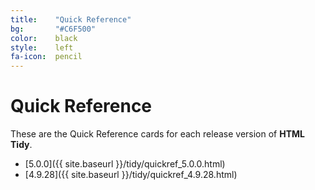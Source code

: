 ```yaml
---
title:    "Quick Reference"
bg:       "#C6F500"
color:    black    
style:    left
fa-icon:  pencil
---
```


# Quick Reference

These are the Quick Reference cards for each release version of **HTML Tidy**.

- [5.0.0]({{ site.baseurl }}/tidy/quickref_5.0.0.html)
- [4.9.28]({{ site.baseurl }}/tidy/quickref_4.9.28.html)
